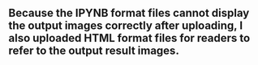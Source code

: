 ## Because the IPYNB format files cannot display the output images correctly after uploading, I also uploaded HTML format files for readers to refer to the output result images.




